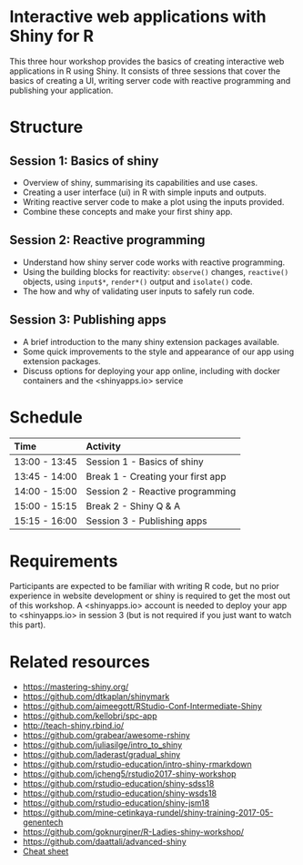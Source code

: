 
<!-- README.md is generated from README.Rmd. Please edit that file -->

# Interactive web applications with Shiny for R

This three hour workshop provides the basics of creating interactive web
applications in R using Shiny. It consists of three sessions that cover
the basics of creating a UI, writing server code with reactive
programming and publishing your application.

# Structure

## Session 1: Basics of shiny

- Overview of shiny, summarising its capabilities and use cases.
- Creating a user interface (ui) in R with simple inputs and outputs.
- Writing reactive server code to make a plot using the inputs provided.
- Combine these concepts and make your first shiny app.

## Session 2: Reactive programming

- Understand how shiny server code works with reactive programming.
- Using the building blocks for reactivity: `observe()` changes,
  `reactive()` objects, using `input$*`, `render*()` output and
  `isolate()` code.
- The how and why of validating user inputs to safely run code.

## Session 3: Publishing apps

- A brief introduction to the many shiny extension packages available.
- Some quick improvements to the style and appearance of our app using
  extension packages.
- Discuss options for deploying your app online, including with docker
  containers and the \<shinyapps.io\> service

# Schedule

| Time          | Activity                          |
|:--------------|:----------------------------------|
| 13:00 - 13:45 | Session 1 - Basics of shiny       |
| 13:45 - 14:00 | Break 1 - Creating your first app |
| 14:00 - 15:00 | Session 2 - Reactive programming  |
| 15:00 - 15:15 | Break 2 - Shiny Q & A             |
| 15:15 - 16:00 | Session 3 - Publishing apps       |

# Requirements

Participants are expected to be familiar with writing R code, but no
prior experience in website development or shiny is required to get the
most out of this workshop. A \<shinyapps.io\> account is needed to
deploy your app to \<shinyapps.io\> in session 3 (but is not required if
you just want to watch this part).

# Related resources

- <https://mastering-shiny.org/>
- <https://github.com/dtkaplan/shinymark>
- <https://github.com/aimeegott/RStudio-Conf-Intermediate-Shiny>
- <https://github.com/kellobri/spc-app>
- <http://teach-shiny.rbind.io/>
- <https://github.com/grabear/awesome-rshiny>
- <https://github.com/juliasilge/intro_to_shiny>
- <https://github.com/laderast/gradual_shiny>
- <https://github.com/rstudio-education/intro-shiny-rmarkdown>
- <https://github.com/jcheng5/rstudio2017-shiny-workshop>
- <https://github.com/rstudio-education/shiny-sdss18>
- <https://github.com/rstudio-education/shiny-wsds18>
- <https://github.com/rstudio-education/shiny-jsm18>
- <https://github.com/mine-cetinkaya-rundel/shiny-training-2017-05-genentech>
- <https://github.com/goknurginer/R-Ladies-shiny-workshop/>
- <https://github.com/daattali/advanced-shiny>
- [Cheat
  sheet](https://github.com/rstudio/cheatsheets/raw/master/shiny.pdf)
